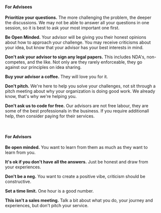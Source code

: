 #### For Advisees

**Prioritize your questions.** The more challenging the problem, the deeper the discussions. We may not be able to answer all your questions in one session, so it is best to ask your most important one first.

**Be Open Minded.** Your advisor will be giving you their honest opinions about how to approach your challenge. You may receive criticisms about your idea, but know that your advisor has your best interests in mind.

**Don't ask your advisor to sign any legal papers.** This includes NDA's, non-competes, and the like. Not only are they rarely enforceable, they go against our principles on idea sharing.

**Buy your advisor a coffee.** They will love you for it.

**Don't pitch.** We're here to help you solve your challenges, not sit through a pitch meeting about why your organization is doing good work. We already know, that's why we're helping you.

**Don't ask us to code for free.** Our advisors are not free labour, they are some of the best professionals in the business. If you require additionall help, then consider paying for their services.

&nbsp;

#### For Advisors

**Be open minded.** You want to learn from them as much as they want to learn from you.

**It's ok if you don't have all the answers.** Just be honest and draw from your experiences.

**Don't be a neg.** You want to create a positive vibe, criticism should be constructive.

**Set a time limit.** One hour is a good number.

**This isn't a sales meeting.** Talk a bit about what you do, your journey and experiences, but don't pitch your service.
